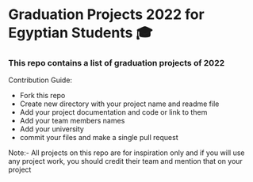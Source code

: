# Graduation Projects 2022 for Egyptian Students 🎓

### This repo contains a list of graduation projects of 2022

Contribution Guide:
- Fork this repo 
- Create new directory with your project name and readme file
- Add your project documentation and code or link to them
- Add your team members names
- Add your university
- commit your files and make a single pull request


Note:- All projects on this repo are for inspiration only and if you will use any project work, you should credit their team and mention that on your project
